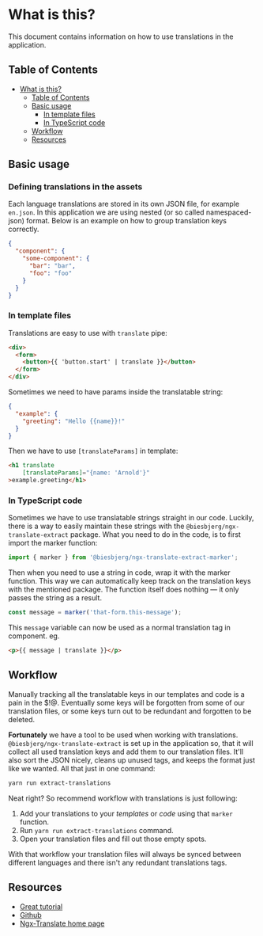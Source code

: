 # What is this?

This document contains information on how to use translations in the application.

## Table of Contents

* [What is this?](#what-is-this)
   * [Table of Contents](#table-of-contents)
   * [Basic usage](#basic-usage)
      * [In template files](#in-template-files)
      * [In TypeScript code](#in-typescript-code)
   * [Workflow](#workflow)
   * [Resources](#resources)

## Basic usage

### Defining translations in the assets

Each language translations are stored in its own JSON file, for example
`en.json`. In this application we are using nested (or so called
namespaced-json) format. Below is an example on how to group translation keys
correctly.

```json
{
  "component": {
    "some-component": {
      "bar": "bar",
      "foo": "foo"
    }
  }
}
```

### In template files

Translations are easy to use with `translate` pipe:

```html
<div>
  <form>
    <button>{{ 'button.start' | translate }}</button>
  </form>
</div>
```

Sometimes we need to have params inside the translatable string:

```json
{
  "example": {
    "greeting": "Hello {{name}}!"
  }
}
```

Then we have to use `[translateParams]` in template:

```html
<h1 translate
    [translateParams]="{name: 'Arnold'}"
>example.greeting</h1>
```

### In TypeScript code

Sometimes we have to use translatable strings straight in our code. Luckily,
there is a way to easily maintain these strings with the
`@biesbjerg/ngx-translate-extract` package. What you need to do in the code, is
to first import the marker function:

```typescript
import { marker } from '@biesbjerg/ngx-translate-extract-marker';
```

Then when you need to use a string in code, wrap it with the marker function.
This way we can automatically keep track on the translation keys with the
mentioned package. The function itself does nothing — it only passes the string
as a result.

```typescript
const message = marker('that-form.this-message');
```

This `message` variable can now be used as a normal translation tag in
component. eg.

```html
<p>{{ message | translate }}</p>
```

## Workflow

Manually tracking all the translatable keys in our templates and code is a pain
in the $!@. Eventually some keys will be forgotten from some of our translation
files, or some keys turn out to be redundant and forgotten to be deleted.

**Fortunately** we have a tool to be used when working with translations.
`@biesbjerg/ngx-translate-extract` is set up in the application so, that it
will collect all used translation keys and add them to our translation files.
It'll also sort the JSON nicely, cleans up unused tags, and keeps the format
just like we wanted. All that just in one command:

```bash
yarn run extract-translations
```

Neat right? So recommend workflow with translations is just following:

1. Add your translations to your _templates_ or _code_ using that `marker`
   function.
1. Run `yarn run extract-translations` command.
1. Open your translation files and fill out those empty spots.

With that workflow your translation files will always be synced between
different languages and there isn't any redundant translations tags.

## Resources

* [Great tutorial](https://www.codeandweb.com/babeledit/tutorials/how-to-translate-your-angular7-app-with-ngx-translate)
* [Github](https://github.com/ngx-translate/core)
* [Ngx-Translate home page](http://www.ngx-translate.com/)
